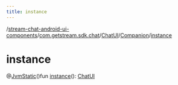 ```yaml
---
title: instance
---
```

/[stream-chat-android-ui-components](../../../index.md)/[com.getstream.sdk.chat](../../index.md)/[ChatUI](../index.md)/[Companion](index.md)/[instance](instance.md)  
  
  
  
# instance  
@[JvmStatic](https://kotlinlang.org/api/latest/jvm/stdlib/kotlin.jvm/-jvm-static/index.html)()fun [instance](instance.md)(): [ChatUI](../index.md)
